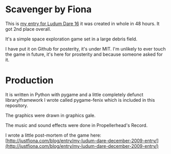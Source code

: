 Scavenger by Fiona
==================

This is [my entry for Ludum Dare 16](http://www.ludumdare.com/compo/ludum-dare-16/?action=preview&uid=150) it was created in whole in 48 hours. It got 2nd place overall.

It's a simple space exploration game set in a large debris field.

I have put it on Github for posterity, it's under MIT. I'm unlikely to ever touch the game in future, it's here for prosterity and because someone asked for it.

Production 
==========

It is written in Python with pygame and a little completely defunct library/framework I wrote called pygame-fenix which is included in this repository.

The graphics were drawn in graphics gale.

The music and sound effects were done in Propellerhead's Record.

I wrote a little post-mortem of the game here: [http://justfiona.com/blog/entry/my-ludum-dare-december-2009-entry/](http://justfiona.com/blog/entry/my-ludum-dare-december-2009-entry/)